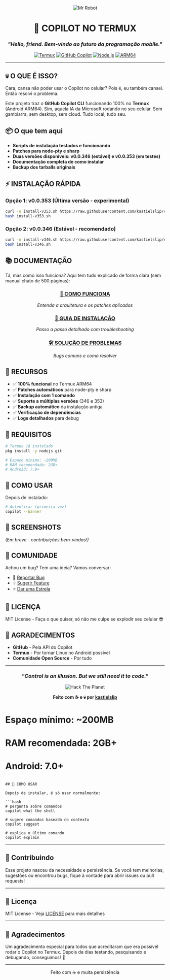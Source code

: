<div align="center">

![Mr Robot](https://media.giphy.com/media/dLolp8dtrYCJi/giphy.gif)

# 🤖 COPILOT NO TERMUX
### *"Hello, friend. Bem-vindo ao futuro da programação mobile."*

[![Termux](https://img.shields.io/badge/Termux-000000?style=for-the-badge&logo=android&logoColor=white)](https://termux.com)
[![GitHub Copilot](https://img.shields.io/badge/GitHub_Copilot-000000?style=for-the-badge&logo=github&logoColor=white)](https://github.com/features/copilot)
[![Node.js](https://img.shields.io/badge/Node.js-43853D?style=for-the-badge&logo=node.js&logoColor=white)](https://nodejs.org)
[![ARM64](https://img.shields.io/badge/ARM64-0091BD?style=for-the-badge&logo=arm&logoColor=white)](https://www.arm.com/)

---

</div>

## 💀 O QUE É ISSO?

Cara, cansa não poder usar o Copilot no celular? Pois é, eu também cansei. Então resolvi o problema.

Este projeto traz o **GitHub Copilot CLI** funcionando 100% no **Termux** (Android ARM64). Sim, aquela IA da Microsoft rodando no seu celular. Sem gambiarra, sem desktop, sem cloud. Tudo local, tudo seu.

## 📦 O que tem aqui

- **Scripts de instalação testados e funcionando**
- **Patches para node-pty e sharp**
- **Duas versões disponíveis: v0.0.346 (estável) e v0.0.353 (em testes)**
- **Documentação completa de como instalar**
- **Backup dos tarballs originais**

## ⚡ INSTALAÇÃO RÁPIDA

### Opção 1: v0.0.353 (Última versão - experimental)
```bash
curl -o install-v353.sh https://raw.githubusercontent.com/kastielslip/copilot-termux/master/install-v353.sh
bash install-v353.sh
```

### Opção 2: v0.0.346 (Estável - recomendado)
```bash
curl -o install-v346.sh https://raw.githubusercontent.com/kastielslip/copilot-termux/master/install-v346.sh
bash install-v346.sh
```

## 📚 DOCUMENTAÇÃO

Tá, mas como isso funciona? Aqui tem tudo explicado de forma clara (sem manual chato de 500 páginas):

<div align="center">

### [📖 COMO FUNCIONA](https://raw.githack.com/kastielslip/copilot-termux/master/docs/COMO_FUNCIONA.html)
*Entenda a arquitetura e os patches aplicados*

### [🔧 GUIA DE INSTALAÇÃO](https://raw.githack.com/kastielslip/copilot-termux/master/docs/INSTALACAO.html)
*Passo a passo detalhado com troubleshooting*

### [🛠️ SOLUÇÃO DE PROBLEMAS](https://raw.githack.com/kastielslip/copilot-termux/master/docs/TROUBLESHOOTING.html)
*Bugs comuns e como resolver*

</div>

## 🎯 RECURSOS

- ✅ **100% funcional** no Termux ARM64
- ✅ **Patches automáticos** para node-pty e sharp
- ✅ **Instalação com 1 comando**
- ✅ **Suporte a múltiplas versões** (346 e 353)
- ✅ **Backup automático** da instalação antiga
- ✅ **Verificação de dependências**
- ✅ **Logs detalhados** para debug

## 🧠 REQUISITOS

```bash
# Termux já instalado
pkg install -y nodejs git

# Espaço mínimo: ~200MB
# RAM recomendada: 2GB+
# Android: 7.0+
```

## 🚀 COMO USAR

Depois de instalado:

```bash
# Autenticar (primeira vez)
copilot --banner
```

## 🎨 SCREENSHOTS

*(Em breve - contribuições bem-vindas!)*

## 💬 COMUNIDADE

Achou um bug? Tem uma ideia? Vamos conversar:

- 🐛 [Reportar Bug](https://github.com/kastielslip/copilot-termux/issues)
- 💡 [Sugerir Feature](https://github.com/kastielslip/copilot-termux/issues)
- ⭐ [Dar uma Estrela](https://github.com/kastielslip/copilot-termux)

## 📜 LICENÇA

MIT License - Faça o que quiser, só não me culpe se explodir seu celular 😎

## 🙏 AGRADECIMENTOS

- **GitHub** - Pela API do Copilot
- **Termux** - Por tornar Linux no Android possível  
- **Comunidade Open Source** - Por tudo

---

<div align="center">

### *"Control is an illusion. But we still need it to code."*

![Hack The Planet](https://i.imgur.com/JELwtGU.gif)

**Feito com ☕ e 💀 por [kastielslip](https://github.com/kastielslip)**

</div>

# Espaço mínimo: ~200MB
# RAM recomendada: 2GB+
# Android: 7.0+
```

## 🚀 COMO USAR

Depois de instalar, é só usar normalmente:

```bash
# pergunta sobre comandos
copilot what the shell

# sugere comandos baseado no contexto
copilot suggest

# explica o último comando
copilot explain 
```

---

## 🤝 Contribuindo

Esse projeto nasceu da necessidade e persistência. Se você tem melhorias, sugestões ou encontrou bugs, fique à vontade para abrir issues ou pull requests!

---

## 📝 Licença

MIT License - Veja [LICENSE](LICENSE) para mais detalhes

---

## 🙏 Agradecimentos

Um agradecimento especial para todos que acreditaram que era possível rodar o Copilot no Termux. Depois de dias testando, pesquisando e debugando, conseguimos! 🎉

---

<p align="center">
  Feito com ☕ e muita persistência
</p>
